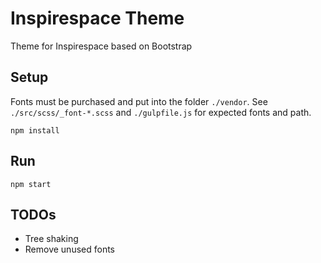 # Inspirespace Theme

Theme for Inspirespace based on Bootstrap

## Setup

Fonts must be purchased and put into the folder `./vendor`. See `./src/scss/_font-*.scss` and `./gulpfile.js` for expected fonts and path.

```
npm install
```

## Run

```
npm start
```

## TODOs

- Tree shaking
- Remove unused fonts